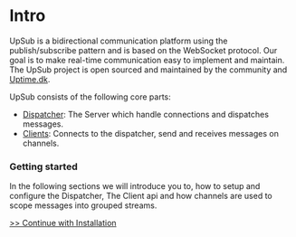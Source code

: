 # Intro
UpSub is a bidirectional communication platform using the publish/subscribe pattern and is based on the WebSocket protocol.
Our goal is to make real-time communication easy to implement and
maintain. The UpSub project is open sourced and maintained by the
community and <a href="https://uptime.dk" target="\_blank">Uptime.dk</a>.

UpSub consists of the following core parts:
  - <a href="https://github.com/upsub/dispatcher" target="\_blank">Dispatcher</a>:
    The Server which handle connections and dispatches messages.
  - [Clients](/getting-started/clients): Connects to the dispatcher, send and receives messages on channels.


### Getting started
In the following sections we will introduce you to, how to setup and configure the
Dispatcher, The Client api and how channels are used to scope messages into grouped
streams.

[>> Continue with Installation](/getting-started/installation)

